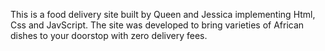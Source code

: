 
This is a food delivery site built by Queen and Jessica implementing Html, Css and JavScript. The site was developed to bring varieties of African dishes to your doorstop with zero delivery fees.
